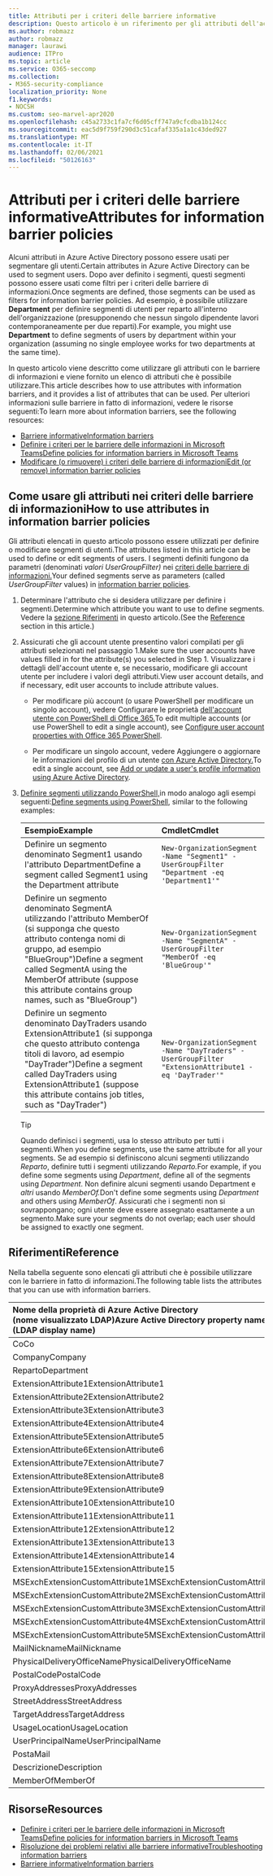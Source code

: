 ```yaml
---
title: Attributi per i criteri delle barriere informative
description: Questo articolo è un riferimento per gli attributi dell'account utente di Azure Active Directory che è possibile usare per definire i segmenti delle barriere di informazioni.
ms.author: robmazz
author: robmazz
manager: laurawi
audience: ITPro
ms.topic: article
ms.service: O365-seccomp
ms.collection:
- M365-security-compliance
localization_priority: None
f1.keywords:
- NOCSH
ms.custom: seo-marvel-apr2020
ms.openlocfilehash: c45a2733c1fa7cf6d05cff747a9cfcdba1b124cc
ms.sourcegitcommit: eac5d9f759f290d3c51cafaf335a1a1c43ded927
ms.translationtype: MT
ms.contentlocale: it-IT
ms.lasthandoff: 02/06/2021
ms.locfileid: "50126163"
---
```

# <a name="attributes-for-information-barrier-policies"></a><span data-ttu-id="d7a2e-103">Attributi per i criteri delle barriere informative</span><span class="sxs-lookup"><span data-stu-id="d7a2e-103">Attributes for information barrier policies</span></span>

<span data-ttu-id="d7a2e-104">Alcuni attributi in Azure Active Directory possono essere usati per segmentare gli utenti.</span><span class="sxs-lookup"><span data-stu-id="d7a2e-104">Certain attributes in Azure Active Directory can be used to segment users.</span></span> <span data-ttu-id="d7a2e-105">Dopo aver definito i segmenti, questi segmenti possono essere usati come filtri per i criteri delle barriere di informazioni.</span><span class="sxs-lookup"><span data-stu-id="d7a2e-105">Once segments are defined, those segments can be used as filters for information barrier policies.</span></span> <span data-ttu-id="d7a2e-106">Ad esempio, è possibile utilizzare **Department** per definire segmenti di utenti per reparto all'interno dell'organizzazione (presupponendo che nessun singolo dipendente lavori contemporaneamente per due reparti).</span><span class="sxs-lookup"><span data-stu-id="d7a2e-106">For example, you might use **Department** to define segments of users by department within your organization (assuming no single employee works for two departments at the same time).</span></span>

<span data-ttu-id="d7a2e-107">In questo articolo viene descritto come utilizzare gli attributi con le barriere di informazioni e viene fornito un elenco di attributi che è possibile utilizzare.</span><span class="sxs-lookup"><span data-stu-id="d7a2e-107">This article describes how to use attributes with information barriers, and it provides a list of attributes that can be used.</span></span> <span data-ttu-id="d7a2e-108">Per ulteriori informazioni sulle barriere in fatto di informazioni, vedere le risorse seguenti:</span><span class="sxs-lookup"><span data-stu-id="d7a2e-108">To learn more about information barriers, see the following resources:</span></span>

- [<span data-ttu-id="d7a2e-109">Barriere informative</span><span class="sxs-lookup"><span data-stu-id="d7a2e-109">Information barriers</span></span>](information-barriers.md)
- [<span data-ttu-id="d7a2e-110">Definire i criteri per le barriere delle informazioni in Microsoft Teams</span><span class="sxs-lookup"><span data-stu-id="d7a2e-110">Define policies for information barriers in Microsoft Teams</span></span>](information-barriers-policies.md)
- [<span data-ttu-id="d7a2e-111">Modificare (o rimuovere) i criteri delle barriere di informazioni</span><span class="sxs-lookup"><span data-stu-id="d7a2e-111">Edit (or remove) information barrier policies</span></span>](information-barriers-edit-segments-policies.md)

## <a name="how-to-use-attributes-in-information-barrier-policies"></a><span data-ttu-id="d7a2e-112">Come usare gli attributi nei criteri delle barriere di informazioni</span><span class="sxs-lookup"><span data-stu-id="d7a2e-112">How to use attributes in information barrier policies</span></span>

<span data-ttu-id="d7a2e-113">Gli attributi elencati in questo articolo possono essere utilizzati per definire o modificare segmenti di utenti.</span><span class="sxs-lookup"><span data-stu-id="d7a2e-113">The attributes listed in this article can be used to define or edit segments of users.</span></span> <span data-ttu-id="d7a2e-114">I segmenti definiti fungono da parametri (denominati *valori UserGroupFilter)* nei [criteri delle barriere di informazioni.](information-barriers-policies.md)</span><span class="sxs-lookup"><span data-stu-id="d7a2e-114">Your defined segments serve as parameters (called *UserGroupFilter* values) in [information barrier policies](information-barriers-policies.md).</span></span>

1. <span data-ttu-id="d7a2e-115">Determinare l'attributo che si desidera utilizzare per definire i segmenti.</span><span class="sxs-lookup"><span data-stu-id="d7a2e-115">Determine which attribute you want to use to define segments.</span></span> <span data-ttu-id="d7a2e-116">Vedere la [sezione Riferimenti](#reference) in questo articolo.</span><span class="sxs-lookup"><span data-stu-id="d7a2e-116">(See the [Reference](#reference) section in this article.)</span></span>

2. <span data-ttu-id="d7a2e-117">Assicurati che gli account utente presentino valori compilati per gli attributi selezionati nel passaggio 1.</span><span class="sxs-lookup"><span data-stu-id="d7a2e-117">Make sure the user accounts have values filled in for the attribute(s) you selected in Step 1.</span></span> <span data-ttu-id="d7a2e-118">Visualizzare i dettagli dell'account utente e, se necessario, modificare gli account utente per includere i valori degli attributi.</span><span class="sxs-lookup"><span data-stu-id="d7a2e-118">View user account details, and if necessary, edit user accounts to include attribute values.</span></span> 

    - <span data-ttu-id="d7a2e-119">Per modificare più account (o usare PowerShell per modificare un singolo account), vedere Configurare le proprietà [dell'account utente con PowerShell di Office 365.](/microsoft-365/enterprise/configure-user-account-properties-with-microsoft-365-powershell)</span><span class="sxs-lookup"><span data-stu-id="d7a2e-119">To edit multiple accounts (or use PowerShell to edit a single account), see [Configure user account properties with Office 365 PowerShell](/microsoft-365/enterprise/configure-user-account-properties-with-microsoft-365-powershell).</span></span>

    - <span data-ttu-id="d7a2e-120">Per modificare un singolo account, vedere Aggiungere o aggiornare le informazioni del profilo di un utente [con Azure Active Directory.](/azure/active-directory/fundamentals/active-directory-users-profile-azure-portal)</span><span class="sxs-lookup"><span data-stu-id="d7a2e-120">To edit a single account, see [Add or update a user's profile information using Azure Active Directory](/azure/active-directory/fundamentals/active-directory-users-profile-azure-portal).</span></span>

3. <span data-ttu-id="d7a2e-121">[Definire segmenti utilizzando PowerShell,](information-barriers-policies.md#define-segments-using-powershell)in modo analogo agli esempi seguenti:</span><span class="sxs-lookup"><span data-stu-id="d7a2e-121">[Define segments using PowerShell](information-barriers-policies.md#define-segments-using-powershell), similar to the following examples:</span></span>

    |<span data-ttu-id="d7a2e-122">**Esempio**</span><span class="sxs-lookup"><span data-stu-id="d7a2e-122">**Example**</span></span>|<span data-ttu-id="d7a2e-123">**Cmdlet**</span><span class="sxs-lookup"><span data-stu-id="d7a2e-123">**Cmdlet**</span></span>|
    |:----------|:---------|
    | <span data-ttu-id="d7a2e-124">Definire un segmento denominato Segment1 usando l'attributo Department</span><span class="sxs-lookup"><span data-stu-id="d7a2e-124">Define a segment called Segment1 using the Department attribute</span></span> | `New-OrganizationSegment -Name "Segment1" -UserGroupFilter "Department -eq 'Department1'"` |
    | <span data-ttu-id="d7a2e-125">Definire un segmento denominato SegmentA utilizzando l'attributo MemberOf (si supponga che questo attributo contenga nomi di gruppo, ad esempio "BlueGroup")</span><span class="sxs-lookup"><span data-stu-id="d7a2e-125">Define a segment called SegmentA using the MemberOf attribute (suppose this attribute contains group names, such as "BlueGroup")</span></span> | `New-OrganizationSegment -Name "SegmentA" -UserGroupFilter "MemberOf -eq 'BlueGroup'"` |
    | <span data-ttu-id="d7a2e-126">Definire un segmento denominato DayTraders usando ExtensionAttribute1 (si supponga che questo attributo contenga titoli di lavoro, ad esempio "DayTrader")</span><span class="sxs-lookup"><span data-stu-id="d7a2e-126">Define a segment called DayTraders using ExtensionAttribute1 (suppose this attribute contains job titles, such as "DayTrader")</span></span> | `New-OrganizationSegment -Name "DayTraders" -UserGroupFilter "ExtensionAttribute1 -eq 'DayTrader'"` |

    > [!TIP]
    > <span data-ttu-id="d7a2e-127">Quando definisci i segmenti, usa lo stesso attributo per tutti i segmenti.</span><span class="sxs-lookup"><span data-stu-id="d7a2e-127">When you define segments, use the same attribute for all your segments.</span></span> <span data-ttu-id="d7a2e-128">Se ad esempio si definiscono alcuni segmenti utilizzando *Reparto*, definire tutti i segmenti utilizzando *Reparto.*</span><span class="sxs-lookup"><span data-stu-id="d7a2e-128">For example, if you define some segments using *Department*, define all of the segments using *Department*.</span></span> <span data-ttu-id="d7a2e-129">Non definire alcuni segmenti usando Department e *altri* usando *MemberOf.*</span><span class="sxs-lookup"><span data-stu-id="d7a2e-129">Don't define some segments using *Department* and others using *MemberOf*.</span></span> <span data-ttu-id="d7a2e-130">Assicurati che i segmenti non si sovrappongano; ogni utente deve essere assegnato esattamente a un segmento.</span><span class="sxs-lookup"><span data-stu-id="d7a2e-130">Make sure your segments do not overlap; each user should be assigned to exactly one segment.</span></span>

## <a name="reference"></a><span data-ttu-id="d7a2e-131">Riferimenti</span><span class="sxs-lookup"><span data-stu-id="d7a2e-131">Reference</span></span>

<span data-ttu-id="d7a2e-132">Nella tabella seguente sono elencati gli attributi che è possibile utilizzare con le barriere in fatto di informazioni.</span><span class="sxs-lookup"><span data-stu-id="d7a2e-132">The following table lists the attributes that you can use with information barriers.</span></span>

|<span data-ttu-id="d7a2e-133">**Nome della proprietà di Azure Active Directory <br/> (nome visualizzato LDAP)**</span><span class="sxs-lookup"><span data-stu-id="d7a2e-133">**Azure Active Directory property name<br/>(LDAP display name)**</span></span>|<span data-ttu-id="d7a2e-134">**Nome della proprietà di Exchange**</span><span class="sxs-lookup"><span data-stu-id="d7a2e-134">**Exchange property name**</span></span>|
|:---------------------------------------------------------------|:-------------------------|
| <span data-ttu-id="d7a2e-135">Co</span><span class="sxs-lookup"><span data-stu-id="d7a2e-135">Co</span></span> | <span data-ttu-id="d7a2e-136">Co</span><span class="sxs-lookup"><span data-stu-id="d7a2e-136">Co</span></span> |
| <span data-ttu-id="d7a2e-137">Company</span><span class="sxs-lookup"><span data-stu-id="d7a2e-137">Company</span></span> | <span data-ttu-id="d7a2e-138">Company</span><span class="sxs-lookup"><span data-stu-id="d7a2e-138">Company</span></span> |
| <span data-ttu-id="d7a2e-139">Reparto</span><span class="sxs-lookup"><span data-stu-id="d7a2e-139">Department</span></span> | <span data-ttu-id="d7a2e-140">Reparto</span><span class="sxs-lookup"><span data-stu-id="d7a2e-140">Department</span></span> |
| <span data-ttu-id="d7a2e-141">ExtensionAttribute1</span><span class="sxs-lookup"><span data-stu-id="d7a2e-141">ExtensionAttribute1</span></span> | <span data-ttu-id="d7a2e-142">CustomAttribute1</span><span class="sxs-lookup"><span data-stu-id="d7a2e-142">CustomAttribute1</span></span> |
| <span data-ttu-id="d7a2e-143">ExtensionAttribute2</span><span class="sxs-lookup"><span data-stu-id="d7a2e-143">ExtensionAttribute2</span></span> | <span data-ttu-id="d7a2e-144">CustomAttribute2</span><span class="sxs-lookup"><span data-stu-id="d7a2e-144">CustomAttribute2</span></span> |
| <span data-ttu-id="d7a2e-145">ExtensionAttribute3</span><span class="sxs-lookup"><span data-stu-id="d7a2e-145">ExtensionAttribute3</span></span> | <span data-ttu-id="d7a2e-146">CustomAttribute3</span><span class="sxs-lookup"><span data-stu-id="d7a2e-146">CustomAttribute3</span></span> |
| <span data-ttu-id="d7a2e-147">ExtensionAttribute4</span><span class="sxs-lookup"><span data-stu-id="d7a2e-147">ExtensionAttribute4</span></span> | <span data-ttu-id="d7a2e-148">CustomAttribute4</span><span class="sxs-lookup"><span data-stu-id="d7a2e-148">CustomAttribute4</span></span> |
| <span data-ttu-id="d7a2e-149">ExtensionAttribute5</span><span class="sxs-lookup"><span data-stu-id="d7a2e-149">ExtensionAttribute5</span></span> | <span data-ttu-id="d7a2e-150">CustomAttribute5</span><span class="sxs-lookup"><span data-stu-id="d7a2e-150">CustomAttribute5</span></span> |
| <span data-ttu-id="d7a2e-151">ExtensionAttribute6</span><span class="sxs-lookup"><span data-stu-id="d7a2e-151">ExtensionAttribute6</span></span> | <span data-ttu-id="d7a2e-152">CustomAttribute6</span><span class="sxs-lookup"><span data-stu-id="d7a2e-152">CustomAttribute6</span></span> |
| <span data-ttu-id="d7a2e-153">ExtensionAttribute7</span><span class="sxs-lookup"><span data-stu-id="d7a2e-153">ExtensionAttribute7</span></span> | <span data-ttu-id="d7a2e-154">CustomAttribute7</span><span class="sxs-lookup"><span data-stu-id="d7a2e-154">CustomAttribute7</span></span> |
| <span data-ttu-id="d7a2e-155">ExtensionAttribute8</span><span class="sxs-lookup"><span data-stu-id="d7a2e-155">ExtensionAttribute8</span></span> | <span data-ttu-id="d7a2e-156">CustomAttribute8</span><span class="sxs-lookup"><span data-stu-id="d7a2e-156">CustomAttribute8</span></span> |
| <span data-ttu-id="d7a2e-157">ExtensionAttribute9</span><span class="sxs-lookup"><span data-stu-id="d7a2e-157">ExtensionAttribute9</span></span> | <span data-ttu-id="d7a2e-158">CustomAttribute9</span><span class="sxs-lookup"><span data-stu-id="d7a2e-158">CustomAttribute9</span></span> |
| <span data-ttu-id="d7a2e-159">ExtensionAttribute10</span><span class="sxs-lookup"><span data-stu-id="d7a2e-159">ExtensionAttribute10</span></span> | <span data-ttu-id="d7a2e-160">CustomAttribute10</span><span class="sxs-lookup"><span data-stu-id="d7a2e-160">CustomAttribute10</span></span> |
| <span data-ttu-id="d7a2e-161">ExtensionAttribute11</span><span class="sxs-lookup"><span data-stu-id="d7a2e-161">ExtensionAttribute11</span></span> | <span data-ttu-id="d7a2e-162">CustomAttribute11</span><span class="sxs-lookup"><span data-stu-id="d7a2e-162">CustomAttribute11</span></span> |
| <span data-ttu-id="d7a2e-163">ExtensionAttribute12</span><span class="sxs-lookup"><span data-stu-id="d7a2e-163">ExtensionAttribute12</span></span> | <span data-ttu-id="d7a2e-164">CustomAttribute12</span><span class="sxs-lookup"><span data-stu-id="d7a2e-164">CustomAttribute12</span></span> |
| <span data-ttu-id="d7a2e-165">ExtensionAttribute13</span><span class="sxs-lookup"><span data-stu-id="d7a2e-165">ExtensionAttribute13</span></span> | <span data-ttu-id="d7a2e-166">CustomAttribute13</span><span class="sxs-lookup"><span data-stu-id="d7a2e-166">CustomAttribute13</span></span> |
| <span data-ttu-id="d7a2e-167">ExtensionAttribute14</span><span class="sxs-lookup"><span data-stu-id="d7a2e-167">ExtensionAttribute14</span></span> | <span data-ttu-id="d7a2e-168">CustomAttribute14</span><span class="sxs-lookup"><span data-stu-id="d7a2e-168">CustomAttribute14</span></span> |
| <span data-ttu-id="d7a2e-169">ExtensionAttribute15</span><span class="sxs-lookup"><span data-stu-id="d7a2e-169">ExtensionAttribute15</span></span> | <span data-ttu-id="d7a2e-170">CustomAttribute15</span><span class="sxs-lookup"><span data-stu-id="d7a2e-170">CustomAttribute15</span></span> |
| <span data-ttu-id="d7a2e-171">MSExchExtensionCustomAttribute1</span><span class="sxs-lookup"><span data-stu-id="d7a2e-171">MSExchExtensionCustomAttribute1</span></span> | <span data-ttu-id="d7a2e-172">ExtensionCustomAttribute1</span><span class="sxs-lookup"><span data-stu-id="d7a2e-172">ExtensionCustomAttribute1</span></span> |
| <span data-ttu-id="d7a2e-173">MSExchExtensionCustomAttribute2</span><span class="sxs-lookup"><span data-stu-id="d7a2e-173">MSExchExtensionCustomAttribute2</span></span> | <span data-ttu-id="d7a2e-174">ExtensionCustomAttribute2</span><span class="sxs-lookup"><span data-stu-id="d7a2e-174">ExtensionCustomAttribute2</span></span> |
| <span data-ttu-id="d7a2e-175">MSExchExtensionCustomAttribute3</span><span class="sxs-lookup"><span data-stu-id="d7a2e-175">MSExchExtensionCustomAttribute3</span></span> | <span data-ttu-id="d7a2e-176">ExtensionCustomAttribute3</span><span class="sxs-lookup"><span data-stu-id="d7a2e-176">ExtensionCustomAttribute3</span></span> |
| <span data-ttu-id="d7a2e-177">MSExchExtensionCustomAttribute4</span><span class="sxs-lookup"><span data-stu-id="d7a2e-177">MSExchExtensionCustomAttribute4</span></span> | <span data-ttu-id="d7a2e-178">ExtensionCustomAttribute4</span><span class="sxs-lookup"><span data-stu-id="d7a2e-178">ExtensionCustomAttribute4</span></span> |
| <span data-ttu-id="d7a2e-179">MSExchExtensionCustomAttribute5</span><span class="sxs-lookup"><span data-stu-id="d7a2e-179">MSExchExtensionCustomAttribute5</span></span> | <span data-ttu-id="d7a2e-180">ExtensionCustomAttribute5</span><span class="sxs-lookup"><span data-stu-id="d7a2e-180">ExtensionCustomAttribute5</span></span> |
| <span data-ttu-id="d7a2e-181">MailNickname</span><span class="sxs-lookup"><span data-stu-id="d7a2e-181">MailNickname</span></span> | <span data-ttu-id="d7a2e-182">Alias</span><span class="sxs-lookup"><span data-stu-id="d7a2e-182">Alias</span></span> |
| <span data-ttu-id="d7a2e-183">PhysicalDeliveryOfficeName</span><span class="sxs-lookup"><span data-stu-id="d7a2e-183">PhysicalDeliveryOfficeName</span></span> | <span data-ttu-id="d7a2e-184">Ufficio</span><span class="sxs-lookup"><span data-stu-id="d7a2e-184">Office</span></span> |
| <span data-ttu-id="d7a2e-185">PostalCode</span><span class="sxs-lookup"><span data-stu-id="d7a2e-185">PostalCode</span></span> | <span data-ttu-id="d7a2e-186">PostalCode</span><span class="sxs-lookup"><span data-stu-id="d7a2e-186">PostalCode</span></span> |
| <span data-ttu-id="d7a2e-187">ProxyAddresses</span><span class="sxs-lookup"><span data-stu-id="d7a2e-187">ProxyAddresses</span></span> | <span data-ttu-id="d7a2e-188">EmailAddresses</span><span class="sxs-lookup"><span data-stu-id="d7a2e-188">EmailAddresses</span></span> |
| <span data-ttu-id="d7a2e-189">StreetAddress</span><span class="sxs-lookup"><span data-stu-id="d7a2e-189">StreetAddress</span></span> | <span data-ttu-id="d7a2e-190">StreetAddress</span><span class="sxs-lookup"><span data-stu-id="d7a2e-190">StreetAddress</span></span> |
| <span data-ttu-id="d7a2e-191">TargetAddress</span><span class="sxs-lookup"><span data-stu-id="d7a2e-191">TargetAddress</span></span> | <span data-ttu-id="d7a2e-192">ExternalEmailAddress</span><span class="sxs-lookup"><span data-stu-id="d7a2e-192">ExternalEmailAddress</span></span> |
| <span data-ttu-id="d7a2e-193">UsageLocation</span><span class="sxs-lookup"><span data-stu-id="d7a2e-193">UsageLocation</span></span> | <span data-ttu-id="d7a2e-194">UsageLocation</span><span class="sxs-lookup"><span data-stu-id="d7a2e-194">UsageLocation</span></span> |
| <span data-ttu-id="d7a2e-195">UserPrincipalName</span><span class="sxs-lookup"><span data-stu-id="d7a2e-195">UserPrincipalName</span></span> | <span data-ttu-id="d7a2e-196">UserPrincipalName</span><span class="sxs-lookup"><span data-stu-id="d7a2e-196">UserPrincipalName</span></span> |
| <span data-ttu-id="d7a2e-197">Posta</span><span class="sxs-lookup"><span data-stu-id="d7a2e-197">Mail</span></span> | <span data-ttu-id="d7a2e-198">WindowsEmailAddress</span><span class="sxs-lookup"><span data-stu-id="d7a2e-198">WindowsEmailAddress</span></span> |
| <span data-ttu-id="d7a2e-199">Descrizione</span><span class="sxs-lookup"><span data-stu-id="d7a2e-199">Description</span></span> | <span data-ttu-id="d7a2e-200">Descrizione</span><span class="sxs-lookup"><span data-stu-id="d7a2e-200">Description</span></span> |
| <span data-ttu-id="d7a2e-201">MemberOf</span><span class="sxs-lookup"><span data-stu-id="d7a2e-201">MemberOf</span></span> | <span data-ttu-id="d7a2e-202">MemberOfGroup</span><span class="sxs-lookup"><span data-stu-id="d7a2e-202">MemberOfGroup</span></span> |

## <a name="resources"></a><span data-ttu-id="d7a2e-203">Risorse</span><span class="sxs-lookup"><span data-stu-id="d7a2e-203">Resources</span></span>

- [<span data-ttu-id="d7a2e-204">Definire i criteri per le barriere delle informazioni in Microsoft Teams</span><span class="sxs-lookup"><span data-stu-id="d7a2e-204">Define policies for information barriers in Microsoft Teams</span></span>](information-barriers-policies.md)
- [<span data-ttu-id="d7a2e-205">Risoluzione dei problemi relativi alle barriere informative</span><span class="sxs-lookup"><span data-stu-id="d7a2e-205">Troubleshooting information barriers</span></span>](information-barriers-troubleshooting.md)
- [<span data-ttu-id="d7a2e-206">Barriere informative</span><span class="sxs-lookup"><span data-stu-id="d7a2e-206">Information barriers</span></span>](information-barriers.md)
